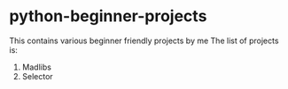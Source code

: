 # python-beginner-projects
This contains various beginner friendly projects by me 
The list of projects is:
1. Madlibs 
2. Selector
